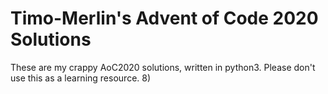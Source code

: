 # Timo-Merlin's Advent of Code 2020 Solutions

These are my crappy AoC2020 solutions, written in python3. Please don't use this as a learning resource. 8)
